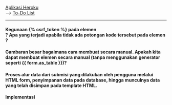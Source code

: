 [Aplikasi Heroku](https://pbp-assignment.herokuapp.com/) <br>
--> [To-Do List](https://pbp-assignment.herokuapp.com/todolist/)
 <hr>

#### Kegunaan {% csrf_token %} pada elemen <form>? Apa yang terjadi apabila tidak ada potongan kode tersebut pada elemen <form>?

#### Gambaran besar bagaimana cara membuat <form> secara manual. Apakah kita dapat membuat elemen <form> secara manual (tanpa menggunakan generator seperti {{ form.as_table }})?

#### Proses alur data dari submisi yang dilakukan oleh pengguna melalui HTML form, penyimpanan data pada database, hingga munculnya data yang telah disimpan pada template HTML.

#### Implementasi
